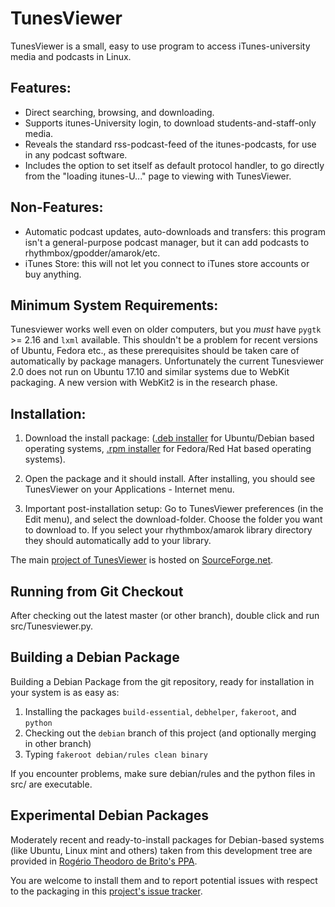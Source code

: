 # TunesViewer

TunesViewer is a small, easy to use program to access iTunes-university
media and podcasts in Linux.

## Features:

* Direct searching, browsing, and downloading.
* Supports itunes-University login, to download students-and-staff-only
  media.
* Reveals the standard rss-podcast-feed of the itunes-podcasts, for use in
  any podcast software.
* Includes the option to set itself as default protocol handler, to go
  directly from the "loading itunes-U..." page to viewing with TunesViewer.

## Non-Features:

* Automatic podcast updates, auto-downloads and transfers: this program
  isn't a general-purpose podcast manager, but it can add podcasts to
  rhythmbox/gpodder/amarok/etc.
* iTunes Store: this will not let you connect to iTunes store accounts or
  buy anything.

## Minimum System Requirements:

Tunesviewer works well even on older computers, but you *must* have
`pygtk` >= 2.16 and `lxml` available. This shouldn't be a problem for
recent versions of Ubuntu, Fedora etc., as these prerequisites should be
taken care of automatically by package managers. Unfortunately the current
Tunesviewer 2.0 does not run on Ubuntu 17.10 and similar systems due to 
WebKit packaging. A new version with WebKit2 is in the research phase.
    
## Installation:

1.  Download the install package: ([.deb installer][0] for Ubuntu/Debian
    based operating systems, [.rpm installer][1] for Fedora/Red Hat based
    operating systems).

2.  Open the package and it should install. After installing, you should see
    TunesViewer on your Applications - Internet menu.

3.  Important post-installation setup: Go to TunesViewer preferences (in the
    Edit menu), and select the download-folder. Choose the folder you want
    to download to. If you select your rhythmbox/amarok library directory
    they should automatically add to your library.

The main [project of TunesViewer][2] is hosted on [SourceForge.net][3].

## Running from Git Checkout

After checking out the latest master (or other branch), double click and run src/Tunesviewer.py.

## Building a Debian Package

Building a Debian Package from the git repository, ready for installation in
your system is as easy as:

1. Installing the packages `build-essential`, `debhelper`, `fakeroot`, and `python`
2. Checking out the `debian` branch of this project (and optionally merging in other branch)
3. Typing `fakeroot debian/rules clean binary`

If you encounter problems, make sure debian/rules and the python files in src/ are executable.

## Experimental Debian Packages

Moderately recent and ready-to-install packages for Debian-based systems
(like Ubuntu, Linux mint and others) taken from this development tree are
provided in [Rogério Theodoro de Brito's PPA][4].

You are welcome to install them and to report potential issues with respect
to the packaging in this [project's issue tracker][5].


[0]: http://sourceforge.net/projects/tunesviewer/files/tunesviewer_1.5.2.deb/download
[1]: http://sourceforge.net/projects/tunesviewer/files/tunesviewer-1.4.noarch.rpm/download
[2]: http://sourceforge.net/projects/tunesviewer
[3]: http://sourceforge.net
[4]: https://launchpad.net/~rbrito/+archive/ppa/
[5]: https://github.com/rbrito/tunesviewer/issues
